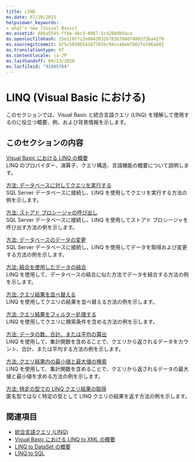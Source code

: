 ```yaml
---
title: LINQ
ms.date: 07/20/2015
helpviewer_keywords:
- what's new [Visual Basic]
ms.assetid: ddba5545-ff6e-46c3-8967-5c4280db5aca
ms.openlocfilehash: 25e118f7c2e08420326783b788df480373ba4270
ms.sourcegitcommit: bf5c5850654187705bc94cc40ebfb62fe346ab02
ms.translationtype: HT
ms.contentlocale: ja-JP
ms.lasthandoff: 09/23/2020
ms.locfileid: "91085764"
---
```

# <a name="linq-in-visual-basic"></a>LINQ (Visual Basic における)

このセクションでは、Visual Basic と統合言語クエリ (LINQ) を理解して使用するのに役立つ概要、例、および背景情報を示します。  
  
## <a name="in-this-section"></a>このセクションの内容  

 [Visual Basic における LINQ の概要](introduction-to-linq.md)  
 LINQ のプロバイダー、演算子、クエリ構造、言語機能の概要について説明します。  
  
 [方法: データベースに対してクエリを実行する](how-to-query-a-database-by-using-linq.md)  
 SQL Server データベースに接続し、LINQ を使用してクエリを実行する方法の例を示します。  
  
 [方法: ストアド プロシージャの呼び出し](how-to-call-a-stored-procedure-by-using-linq.md)  
 SQL Server データベースに接続し、LINQ を使用してストアド プロシージャを呼び出す方法の例を示します。  
  
 [方法: データベースのデータの変更](how-to-modify-data-in-a-database-by-using-linq.md)  
 SQL Server データベースに接続し、LINQ を使用してデータを取得および変更する方法の例を示します。  
  
 [方法: 結合を使用したデータの結合](how-to-combine-data-with-linq-by-using-joins.md)  
 LINQ を使用して、データベースの結合に似た方法でデータを結合する方法の例を示します。  
  
 [方法: クエリ結果を並べ替える](how-to-sort-query-results-by-using-linq.md)  
 LINQ を使用してクエリの結果を並べ替える方法の例を示します。  
  
 [方法: クエリ結果をフィルター処理する](how-to-filter-query-results-by-using-linq.md)  
 LINQ を使用してクエリに検索条件を含める方法の例を示します。  
  
 [方法: データの数、合計、または平均の算出](how-to-count-sum-or-average-data-by-using-linq.md)  
 LINQ を使用して、集計関数を含めることで、クエリから返されるデータをカウント、合計、または平均する方法の例を示します。  
  
 [方法: クエリ結果内の最小値と最大値の検索](how-to-find-the-minimum-or-maximum-value-in-a-query-result.md)  
 LINQ を使用して、集計関数を含めることで、クエリから返されるデータの最大値と最小値を求める方法の例を示します。  
  
 [方法: 特定の型での LINQ クエリ結果の取得](how-to-return-a-linq-query-result-as-a-specific-type.md)  
 匿名型ではなく特定の型として LINQ クエリの結果を返す方法の例を示します。  
  
## <a name="see-also"></a>関連項目

- [統合言語クエリ (LINQ)](../../concepts/linq/index.md)
- [Visual Basic における LINQ to XML の概要](../xml/overview-of-linq-to-xml.md)
- [LINQ to DataSet の概要](../../../../framework/data/adonet/linq-to-dataset-overview.md)
- [LINQ to SQL](../../../../framework/data/adonet/sql/linq/index.md)
